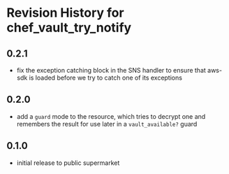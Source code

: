 # Revision History for chef_vault_try_notify

## 0.2.1

* fix the exception catching block in the SNS handler to ensure that aws-sdk is loaded before we try to catch one of its exceptions

## 0.2.0

* add a `guard` mode to the resource, which tries to decrypt one and remembers the result for use later in a `vault_available?` guard

## 0.1.0

* initial release to public supermarket
